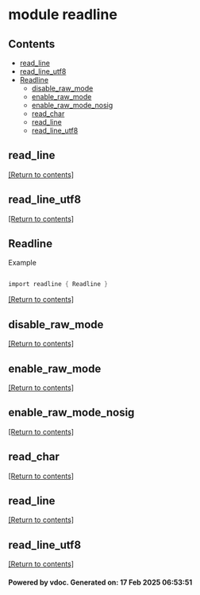 # module readline


## Contents
- [read_line](#read_line)
- [read_line_utf8](#read_line_utf8)
- [Readline](#Readline)
  - [disable_raw_mode](#disable_raw_mode)
  - [enable_raw_mode](#enable_raw_mode)
  - [enable_raw_mode_nosig](#enable_raw_mode_nosig)
  - [read_char](#read_char)
  - [read_line](#read_line)
  - [read_line_utf8](#read_line_utf8)

## read_line
[[Return to contents]](#Contents)

## read_line_utf8
[[Return to contents]](#Contents)

## Readline
Example
```v

import readline { Readline }

```

[[Return to contents]](#Contents)

## disable_raw_mode
[[Return to contents]](#Contents)

## enable_raw_mode
[[Return to contents]](#Contents)

## enable_raw_mode_nosig
[[Return to contents]](#Contents)

## read_char
[[Return to contents]](#Contents)

## read_line
[[Return to contents]](#Contents)

## read_line_utf8
[[Return to contents]](#Contents)

#### Powered by vdoc. Generated on: 17 Feb 2025 06:53:51
